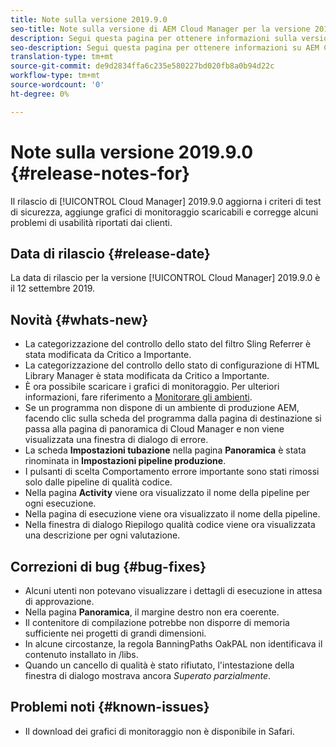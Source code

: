 ```yaml
---
title: Note sulla versione 2019.9.0
seo-title: Note sulla versione di AEM Cloud Manager per la versione 2019.9.0
description: Segui questa pagina per ottenere informazioni sulla versione 2019.9.0 di Cloud Manager.
seo-description: Segui questa pagina per ottenere informazioni su AEM Cloud Manager Release 2019.9.0.
translation-type: tm+mt
source-git-commit: de9d2834ffa6c235e580227bd020fb8a0b94d22c
workflow-type: tm+mt
source-wordcount: '0'
ht-degree: 0%

---
```


# Note sulla versione 2019.9.0 {#release-notes-for}

Il rilascio di [!UICONTROL Cloud Manager] 2019.9.0 aggiorna i criteri di test di sicurezza, aggiunge grafici di monitoraggio scaricabili e corregge alcuni problemi di usabilità riportati dai clienti.

## Data di rilascio {#release-date}

La data di rilascio per la versione [!UICONTROL Cloud Manager] 2019.9.0 è il 12 settembre 2019.

## Novità {#whats-new}

* La categorizzazione del controllo dello stato del filtro Sling Referrer è stata modificata da Critico a Importante.
* La categorizzazione del controllo dello stato di configurazione di HTML Library Manager è stata modificata da Critico a Importante.
* È ora possibile scaricare i grafici di monitoraggio. Per ulteriori informazioni, fare riferimento a [Monitorare gli ambienti](monitor-your-environments.md).
* Se un programma non dispone di un ambiente di produzione AEM, facendo clic sulla scheda del programma dalla pagina di destinazione si passa alla pagina di panoramica di Cloud Manager e non viene visualizzata una finestra di dialogo di errore.
* La scheda **Impostazioni tubazione** nella pagina **Panoramica** è stata rinominata in **Impostazioni pipeline produzione**.
* I pulsanti di scelta Comportamento errore importante sono stati rimossi solo dalle pipeline di qualità codice.
* Nella pagina **Activity** viene ora visualizzato il nome della pipeline per ogni esecuzione.
* Nella pagina di esecuzione viene ora visualizzato il nome della pipeline.
* Nella finestra di dialogo Riepilogo qualità codice viene ora visualizzata una descrizione per ogni valutazione.

## Correzioni di bug {#bug-fixes}

* Alcuni utenti non potevano visualizzare i dettagli di esecuzione in attesa di approvazione.
* Nella pagina **Panoramica**, il margine destro non era coerente.
* Il contenitore di compilazione potrebbe non disporre di memoria sufficiente nei progetti di grandi dimensioni.
* In alcune circostanze, la regola BanningPaths OakPAL non identificava il contenuto installato in /libs.
* Quando un cancello di qualità è stato rifiutato, l&#39;intestazione della finestra di dialogo mostrava ancora *Superato parzialmente*.

## Problemi noti {#known-issues}

* Il download dei grafici di monitoraggio non è disponibile in Safari.
